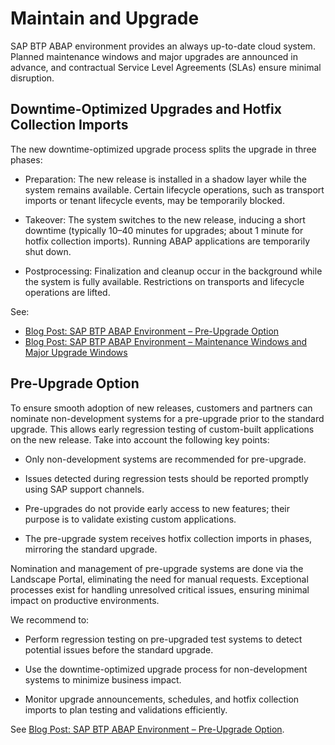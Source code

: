 <!-- loiod24bc66275df41af92c68155e0fb4a84 -->

# Maintain and Upgrade

SAP BTP ABAP environment provides an always up-to-date cloud system. Planned maintenance windows and major upgrades are announced in advance, and contractual Service Level Agreements \(SLAs\) ensure minimal disruption.



<a name="loiod24bc66275df41af92c68155e0fb4a84__section_n5h_1z4_1hc"/>

## Downtime-Optimized Upgrades and Hotfix Collection Imports

The new downtime-optimized upgrade process splits the upgrade in three phases:

-   Preparation: The new release is installed in a shadow layer while the system remains available. Certain lifecycle operations, such as transport imports or tenant lifecycle events, may be temporarily blocked.

-   Takeover: The system switches to the new release, inducing a short downtime \(typically 10–40 minutes for upgrades; about 1 minute for hotfix collection imports\). Running ABAP applications are temporarily shut down.

-   Postprocessing: Finalization and cleanup occur in the background while the system is fully available. Restrictions on transports and lifecycle operations are lifted.


See:

-   [Blog Post: SAP BTP ABAP Environment – Pre-Upgrade Option](https://community.sap.com/t5/technology-blog-posts-by-sap/sap-btp-abap-environment-pre-upgrade-option-for-release-2511/ba-p/14219621)
-   [Blog Post: SAP BTP ABAP Environment – Maintenance Windows and Major Upgrade Windows](https://community.sap.com/t5/technology-blog-posts-by-sap/sap-btp-abap-environment-maintenance-windows-and-major-upgrade-windows-in/ba-p/13920833)



<a name="loiod24bc66275df41af92c68155e0fb4a84__section_wb2_2xp_1hc"/>

## Pre-Upgrade Option

To ensure smooth adoption of new releases, customers and partners can nominate non-development systems for a pre-upgrade prior to the standard upgrade. This allows early regression testing of custom-built applications on the new release. Take into account the following key points:

-   Only non-development systems are recommended for pre-upgrade.

-   Issues detected during regression tests should be reported promptly using SAP support channels.

-   Pre-upgrades do not provide early access to new features; their purpose is to validate existing custom applications.

-   The pre-upgrade system receives hotfix collection imports in phases, mirroring the standard upgrade.


Nomination and management of pre-upgrade systems are done via the Landscape Portal, eliminating the need for manual requests. Exceptional processes exist for handling unresolved critical issues, ensuring minimal impact on productive environments.

We recommend to:

-   Perform regression testing on pre-upgraded test systems to detect potential issues before the standard upgrade.

-   Use the downtime-optimized upgrade process for non-development systems to minimize business impact.

-   Monitor upgrade announcements, schedules, and hotfix collection imports to plan testing and validations efficiently.


See [Blog Post: SAP BTP ABAP Environment – Pre-Upgrade Option](https://community.sap.com/t5/technology-blog-posts-by-sap/sap-btp-abap-environment-pre-upgrade-option-for-release-2511/ba-p/14219621).

